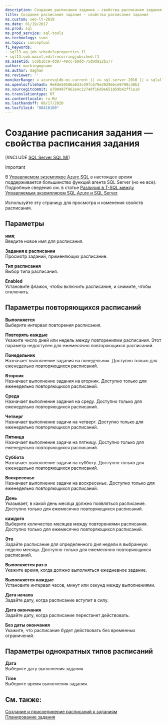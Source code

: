 ```yaml
---
description: Создание расписания задания — свойства расписания задания
title: Создание расписания задания — свойства расписания задания
ms.custom: seo-lt-2019
ms.date: 01/19/2017
ms.prod: sql
ms.prod_service: sql-tools
ms.technology: ssms
ms.topic: conceptual
f1_keywords:
- sql13.ag.job.scheduleproperties.f1
- sql13.swb.maint.editrecurringjobsched.f1
ms.assetid: 5c0b1bc9-dd87-49cc-b0dd-75d0d922b177
author: markingmyname
ms.author: maghan
ms.reviewer: ''
monikerRange: = azuresqldb-mi-current || >= sql-server-2016 || = sqlallproducts-allversions
ms.openlocfilehash: 9e8de50586a033c49fcb79e392966ce9799c48b3
ms.sourcegitcommit: e700497f962e4c2274df16d9e651059b42ff1a10
ms.translationtype: HT
ms.contentlocale: ru-RU
ms.lasthandoff: 08/17/2020
ms.locfileid: "88418100"
---
```

# <a name="new-job-schedule---job-schedule-properties"></a>Создание расписания задания — свойства расписания задания
[!INCLUDE [SQL Server SQL MI](../../includes/applies-to-version/sql-asdbmi.md)]

> [!IMPORTANT]  
> В [Управляемом экземпляре Azure SQL](https://docs.microsoft.com/azure/sql-database/sql-database-managed-instance) в настоящее время поддерживается большинство функций агента SQL Server (но не все). Подробные сведения см. в статье [Различия в T-SQL между Управляемым экземпляром SQL Azure и SQL Server](https://docs.microsoft.com/azure/sql-database/sql-database-managed-instance-transact-sql-information#sql-server-agent).

Используйте эту страницу для просмотра и изменения свойств расписания.  
  
## <a name="options"></a>Параметры  
**имя**;  
Введите новое имя для расписания.  
  
**Задания в расписании**  
Просмотр заданий, применяющих расписание.  
  
**Тип расписания**  
Выбор типа расписания.  
  
**Enabled**  
Установите флажок, чтобы включить расписание, и снимите, чтобы отключить.  
  
## <a name="recurring-schedule-types-options"></a>Параметры повторяющихся расписаний  
**Выполняется**  
Выберите интервал повторения расписания.  
  
**Повторять каждые**  
Укажите число дней или недель между повторениями расписания. Этот параметр недоступен для ежемесячно повторяющихся расписаний.  
  
**Понедельник**  
Назначает выполнение задания на понедельник. Доступно только для еженедельно повторяющихся расписаний.  
  
**Вторник**  
Назначает выполнение задания на вторник. Доступно только для еженедельно повторяющихся расписаний.  
  
**Среда**  
Назначает выполнение задания на среду. Доступно только для еженедельно повторяющихся расписаний.  
  
**Четверг**  
Назначает выполнение задачи на четверг. Доступно только для еженедельно повторяющихся расписаний.  
  
**Пятница**  
Назначает выполнение задачи на пятницу. Доступно только для еженедельно повторяющихся расписаний.  
  
**Суббота**  
Назначает выполнение задачи на субботу. Доступно только для еженедельно повторяющихся расписаний.  
  
**Воскресенье**  
Назначает выполнение задачи на воскресенье. Доступно только для еженедельно повторяющихся расписаний.  
  
**День**  
Указывает, в какой день месяца должно появляться расписание. Доступно только для ежемесячно повторяющихся расписаний.  
  
**каждого**  
Выберите количество месяцев между повторениями расписания. Доступно только для ежемесячно повторяющихся расписаний.  
  
**Это**  
Задайте расписание для определенного дня недели в выбранную неделю месяца. Доступно только для ежемесячно повторяющихся расписаний.  
  
**Выполняется раз в**  
Укажите время, когда должно выполняться ежедневное задание.  
  
**Выполняется каждые**  
Установите интервал часов, минут или секунд между выполнениями.  
  
**Дата начала**  
Задайте дату, когда расписание вступит в силу.  
  
**Дата окончания**  
Задайте дату, когда расписание перестанет действовать.  
  
**Без даты окончания**  
Укажите, что расписание будет действовать без временных ограничений.  
  
## <a name="one-time-schedule-types-options"></a>Параметры однократных типов расписаний  
**Дата**  
Выберите дату выполнения задания.  
  
**Time**  
Выберите время выполнения задания.  
  
## <a name="see-also"></a>См. также:  
[Создание и присоединение расписаний к заданиям](../../ssms/agent/create-and-attach-schedules-to-jobs.md)  
[Планирование задания](../../ssms/agent/schedule-a-job.md)  
  
